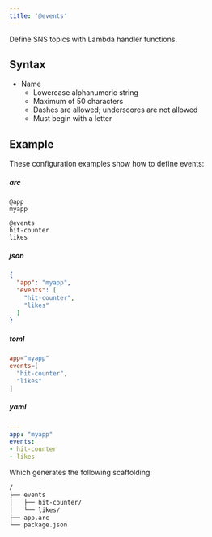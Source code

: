 ```yaml
---
title: '@events'
---
```


 Define SNS topics with Lambda handler functions.

## Syntax

- Name
  - Lowercase alphanumeric string
  - Maximum of 50 characters
  - Dashes are allowed; underscores are not allowed
  - Must begin with a letter

## Example

These configuration examples show how to define events:


<h5>arc</h5>

```arc
@app
myapp

@events
hit-counter
likes
```

<h5>json</h5>

```json
{
  "app": "myapp",
  "events": [
    "hit-counter",
    "likes"
  ]
}
```

<h5>toml</h5>

```toml
app="myapp"
events=[
  "hit-counter",
  "likes"
]
```

<h5>yaml</h5>

```yaml
---
app: "myapp"
events:
- hit-counter
- likes
```

Which generates the following scaffolding:

```bash
/
├── events
│   ├── hit-counter/
│   └── likes/
├── app.arc
└── package.json
```
